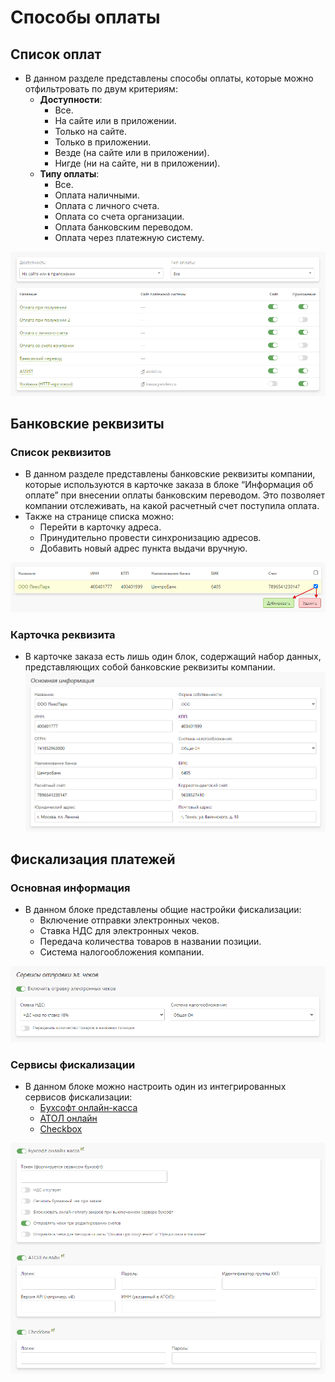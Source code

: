 # Способы оплаты

## Список оплат
* В данном разделе представлены способы оплаты, которые можно отфильтровать по двум критериям:
    + **Доступности**:
        - Все.
        - На сайте или в приложении.
        - Только на сайте.
        - Только в приложении.
        - Везде (на сайте или в приложении).
        - Нигде (ни на сайте, ни в приложении).
    + **Типу оплаты**:
        - Все.
        - Оплата наличными.
        - Оплата с личного счета.
        - Оплата со счета организации.
        - Оплата банковским переводом.
        - Оплата через платежную систему.

![](../_media/site/site41.png ':size=70%')

## Банковские реквизиты
### Список реквизитов
* В данном разделе представлены банковские реквизиты компании, которые используются в карточке заказа в блоке “Информация об оплате” при внесении оплаты банковским переводом. Это позволяет компании отслеживать, на какой расчетный счет поступила оплата. 
* Также на странице списка можно:
    + Перейти в карточку адреса.
    + Принудительно провести синхронизацию адресов.
    + Добавить новый адрес пункта выдачи вручную.

![](../_media/site/site42.png ':size=70%')

### Карточка реквизита
* В карточке заказа есть лишь один блок, содержащий набор данных, представляющих собой банковские реквизиты компании.
![](../_media/site/site43.png ':size=70%')

## Фискализация платежей
### Основная информация
* В данном блоке представлены общие настройки фискализации:
    + Включение отправки электронных чеков.
    + Ставка НДС для электронных чеков.
    + Передача количества товаров в названии позиции.
    + Система налогообложения компании.

![](../_media/site/site44.png ':size=70%')

### Сервисы фискализации
* В данном блоке можно настроить один из интегрированных сервисов фискализации:
    + [Бухсофт онлайн-касса](https://www.buhsoft.ru/news/695-buhsoft-onlayn-kassa-servis-pechati-kassovyh-chekov)
    + [АТОЛ онлайн](https://online.atol.ru/)
    + [Checkbox](https://checkbox.ua/)

![](../_media/site/site45.png ':size=70%')